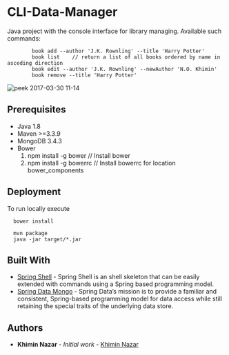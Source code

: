 # CLI-Data-Manager
   Java project with the console interface for 
   library managing. Available such commands:
   
            book add --author 'J.K. Rownling' --title 'Harry Potter' 
            book list    // return a list of all books ordered by name in asceding direction
            book edit --author 'J.K. Rownling' --newAuthor 'N.O. Khimin'             
            book remove --title 'Harry Potter'
 
 ![peek 2017-03-30 11-14](https://cloud.githubusercontent.com/assets/16464652/24494563/5f440f32-153b-11e7-9ad4-3db347320638.gif)
 ## Prerequisites
 * Java 1.8
 * Maven >=3.3.9
 * MongoDB 3.4.3
 * Bower
    1. npm install -g bower // Install bower
    2. npm install -g bowerrc // Install bowerrc for location bower_components    
 
 
 
 ## Deployment
 To run locally execute
 
      bower install
      
      mvn package
      java -jar target/*.jar 
      
## Built With
  * [Spring Shell](https://github.com/spring-projects/spring-shell) - Spring Shell is an shell skeleton that can be easily extended with commands using a Spring based programming model. 
  * [Spring Data Mongo](https://github.com/spring-projects/spring-data-mongodb) - Spring Data’s mission is to provide a familiar and consistent, Spring-based programming model for data access while still retaining the special traits of the underlying data store. 
## Authors
* **Khimin Nazar** - *Initial work* - [Khimin Nazar](https://github.com/naz1719)

